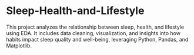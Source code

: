 # Sleep-Health-and-Lifestyle
This project analyzes the relationship between sleep, health, and lifestyle using EDA. It includes data cleaning, visualization, and insights into how habits impact sleep quality and well-being, leveraging Python, Pandas, and Matplotlib.
